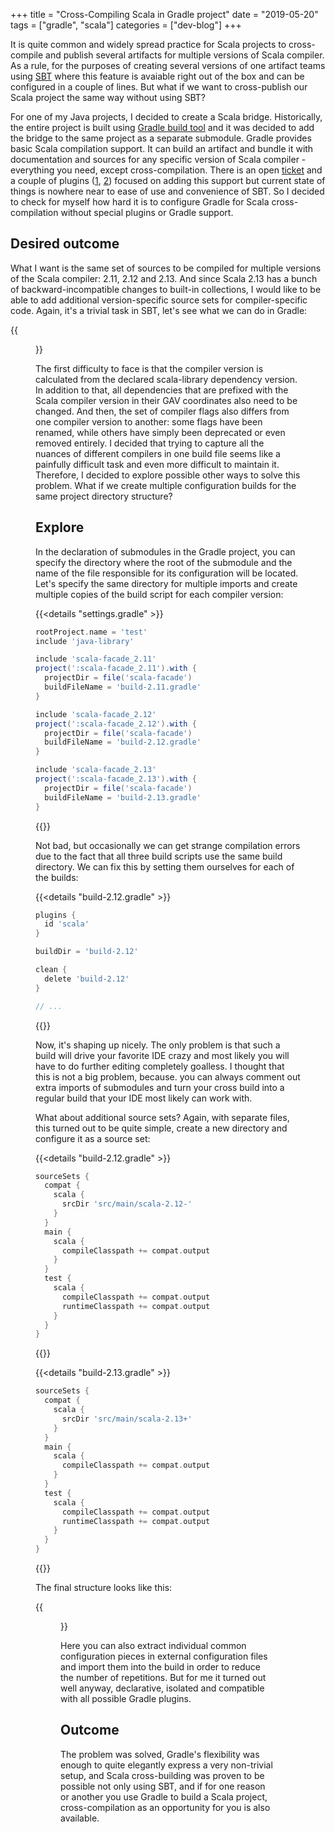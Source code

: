 +++
title = "Cross-Compiling Scala in Gradle project"
date = "2019-05-20"
tags = ["gradle", "scala"]
categories = ["dev-blog"]
+++

It is quite common and widely spread practice for Scala projects to cross-compile and publish several artifacts for multiple versions of Scala compiler. As a rule, for the purposes of creating several versions of one artifact teams using [SBT](https://www.scala-sbt.org/) where this feature is avaiable right out of the box and can be configured in a couple of lines. But what if we want to cross-publish our Scala project the same way without using SBT?

For one of my Java projects, I decided to create a Scala bridge. Historically, the entire project is built using [Gradle build tool](https://gradle.org/) and it was decided to add the bridge to the same project as a separate submodule. Gradle provides basic Scala compilation support. It can build an artifact and bundle it with documentation and sources for any specific version of Scala compiler - everything you need, except cross-compilation. There is an open [ticket](https://github.com/gradle/gradle/issues/3530) and a couple of plugins ([1](https://github.com/ADTRAN/gradle-scala-multiversion-plugin), [2](https://github.com/prokod/gradle-crossbuild-scala)) focused on adding this support but current state of things is nowhere near to ease of use and convenience of SBT. So I decided to check for myself how hard it is to configure Gradle for Scala cross-compilation without special plugins or Gradle support.

## Desired outcome

What I want is the same set of sources to be compiled for multiple versions of the Scala compiler: 2.11, 2.12 and 2.13. And since Scala 2.13 has a bunch of backward-incompatible changes to built-in collections, I would like to be able to add additional version-specific source sets for compiler-specific code. Again, it's a trivial task in SBT, let's see what we can do in Gradle:

{{<figure src="/images/posts/cross-compiling-scala-in-gradle-1.png" alt="Initial Project Structure" width="600">}}

The first difficulty to face is that the compiler version is calculated from the declared scala-library dependency version. In addition to that, all dependencies that are prefixed with the Scala compiler version in their GAV coordinates also need to be changed. And then, the set of compiler flags also differs from one compiler version to another: some flags have been renamed, while others have simply been deprecated or even removed entirely. I decided that trying to capture all the nuances of different compilers in one build file seems like a painfully difficult task and even more difficult to maintain it. Therefore, I decided to explore possible other ways to solve this problem. What if we create multiple configuration builds for the same project directory structure?

## Explore

In the declaration of submodules in the Gradle project, you can specify the directory where the root of the submodule and the name of the file responsible for its configuration will be located. Let's specify the same directory for multiple imports and create multiple copies of the build script for each compiler version:

{{<details "settings.gradle" >}}
```groovy
rootProject.name = 'test'
include 'java-library'

include 'scala-facade_2.11'
project(':scala-facade_2.11').with {
  projectDir = file('scala-facade')
  buildFileName = 'build-2.11.gradle'
}

include 'scala-facade_2.12'
project(':scala-facade_2.12').with {
  projectDir = file('scala-facade')
  buildFileName = 'build-2.12.gradle'
}

include 'scala-facade_2.13'
project(':scala-facade_2.13').with {
  projectDir = file('scala-facade')
  buildFileName = 'build-2.13.gradle'
}
```
{{</details>}}

Not bad, but occasionally we can get strange compilation errors due to the fact that all three build scripts use the same build directory. We can fix this by setting them ourselves for each of the builds:

{{<details "build-2.12.gradle" >}}
```groovy
plugins {
  id 'scala'
}

buildDir = 'build-2.12'

clean {
  delete 'build-2.12'
}

// ...
```
{{</details>}}

Now, it's shaping up nicely. The only problem is that such a build will drive your favorite IDE crazy and most likely you will have to do further editing completely goalless. I thought that this is not a big problem, because. you can always comment out extra imports of submodules and turn your cross build into a regular build that your IDE most likely can work with.

What about additional source sets? Again, with separate files, this turned out to be quite simple, create a new directory and configure it as a source set:

{{<details "build-2.12.gradle" >}}
```groovy
sourceSets {
  compat {
    scala {
      srcDir 'src/main/scala-2.12-'
    }
  }
  main {
    scala {
      compileClasspath += compat.output
    }
  }
  test {
    scala {
      compileClasspath += compat.output
      runtimeClasspath += compat.output
    }
  }
}
```
{{</details>}}

{{<details "build-2.13.gradle" >}}
```groovy
sourceSets {
  compat {
    scala {
      srcDir 'src/main/scala-2.13+'
    }
  }
  main {
    scala {
      compileClasspath += compat.output
    }
  }
  test {
    scala {
      compileClasspath += compat.output
      runtimeClasspath += compat.output
    }
  }
}
```
{{</details>}}

The final structure looks like this:

{{<figure src="/images/posts/cross-compiling-scala-in-gradle-2.png" alt="Final Project Structure" width="600">}}

Here you can also extract individual common configuration pieces in external configuration files and import them into the build in order to reduce the number of repetitions. But for me it turned out well anyway, declarative, isolated and compatible with all possible Gradle plugins.

## Outcome

The problem was solved, Gradle's flexibility was enough to quite elegantly express a very non-trivial setup, and Scala cross-building was proven to be possible not only using SBT, and if for one reason or another you use Gradle to build a Scala project, cross-compilation as an opportunity for you is also available.